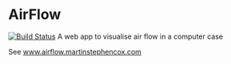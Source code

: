 # AirFlow 
[![Build Status](https://travis-ci.org/Martin-Cox/AirFlow.svg?branch=master)](https://travis-ci.org/Martin-Cox/AirFlow)
A web app to visualise air flow in a computer case

See www.airflow.martinstephencox.com
